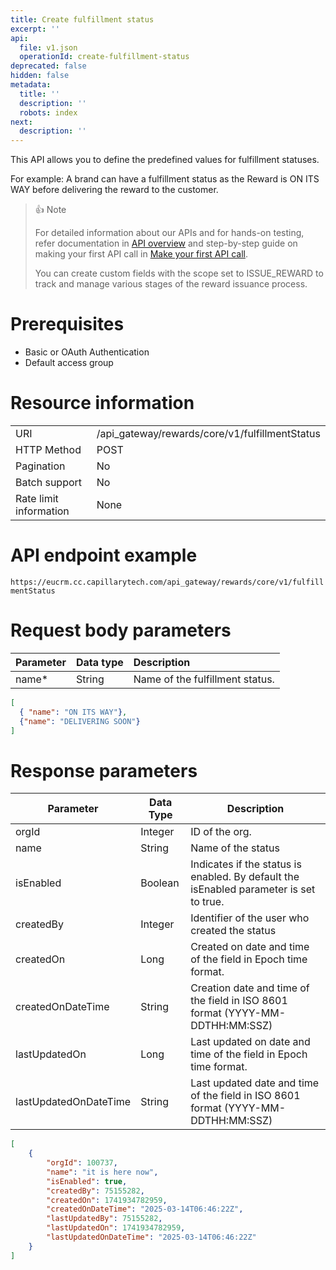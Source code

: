 ```yaml
---
title: Create fulfillment status
excerpt: ''
api:
  file: v1.json
  operationId: create-fulfillment-status
deprecated: false
hidden: false
metadata:
  title: ''
  description: ''
  robots: index
next:
  description: ''
---
```

This API allows you to define the predefined values for fulfillment statuses.

For example: A brand can have a fulfillment status as the Reward is ON ITS WAY before delivering the reward to the customer.

> 👍 Note
> 
> For detailed information about our APIs and for hands-on testing, refer documentation in [API overview](https://docs.capillarytech.com/reference/apioverview) and step-by-step guide on making your first API call in [Make your first API call](https://docs.capillarytech.com/reference/make-your-first-api-call).
> 
> You can create custom fields with the scope set to ISSUE_REWARD to track and manage various stages of the reward issuance process.

# Prerequisites

-   Basic or OAuth Authentication
-   Default access group

# Resource information

|                        |                                                |
| :--------------------- | :--------------------------------------------- |
| URI                    | /api_gateway/rewards/core/v1/fulfillmentStatus |
| HTTP Method            | POST                                           |
| Pagination             | No                                             |
| Batch support          | No                                             |
| Rate limit information | None                                           |

# API endpoint example

`https://eucrm.cc.capillarytech.com/api_gateway/rewards/core/v1/fulfillmentStatus`

# Request body parameters

| Parameter | Data type | Description                     |
| :-------- | :-------- | :------------------------------ |
| name\*    | String    | Name of the fulfillment status. |

```json
[
  { "name": "ON ITS WAY"},
  {"name": "DELIVERING SOON"}
]
```

# Response parameters

| Parameter             | Data Type | Description                                                                            |
| --------------------- | --------- | -------------------------------------------------------------------------------------- |
| orgId                 | Integer   | ID of the org.                                                                         |
| name                  | String    | Name of the status                                                                     |
| isEnabled             | Boolean   | Indicates if the status is enabled. By default the isEnabled parameter is set to true. |
| createdBy             | Integer   | Identifier of the user who created the status                                          |
| createdOn             | Long      | Created on date and time of the field in Epoch time format.                            |
| createdOnDateTime     | String    | Creation date and time of the field in ISO 8601 format (YYYY-MM-DDTHH:MM:SSZ)          |
| lastUpdatedOn         | Long      | Last updated on date and time of the field in Epoch time format.                       |
| lastUpdatedOnDateTime | String    | Last updated date and time of the field in ISO 8601 format (YYYY-MM-DDTHH:MM:SSZ)      |

```json
[
    {
        "orgId": 100737,
        "name": "it is here now",
        "isEnabled": true,
        "createdBy": 75155282,
        "createdOn": 1741934782959,
        "createdOnDateTime": "2025-03-14T06:46:22Z",
        "lastUpdatedBy": 75155282,
        "lastUpdatedOn": 1741934782959,
        "lastUpdatedOnDateTime": "2025-03-14T06:46:22Z"
    }
]
```